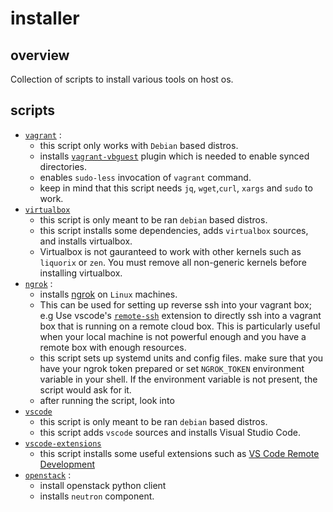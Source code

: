 # installer

## overview

Collection of scripts to install various tools on host os.

## scripts

- [`vagrant`](vagrant) :
  - this script only works with `Debian` based distros.
  - installs [`vagrant-vbguest`](https://github.com/dotless-de/vagrant-vbguest) plugin which is needed to enable synced directories.
  - enables `sudo-less` invocation of `vagrant` command.
  - keep in mind that this script needs `jq`, `wget`,`curl`, `xargs` and `sudo` to work.
- [`virtualbox`](virtualbox)
  - this script is only meant to be ran `debian` based distros.
  - this script installs some dependencies, adds `virtualbox` sources, and installs virtualbox.
  - Virtualbox is not gauranteed to work with other kernels such as `liquorix` or `zen`. You must remove all non-generic kernels before installing virtualbox.
- [`ngrok`](ngrok) :
  - installs [ngrok](https://ngrok.com/) on `Linux` machines.
  - This can be used for setting up reverse ssh into your vagrant box; e.g Use vscode's [`remote-ssh`](https://marketplace.visualstudio.com/items?itemName=ms-vscode-remote.remote-ssh) extension
    to directly ssh into a vagrant box that is running on a remote cloud box. This is particularly useful when your local machine is not powerful enough and you have a remote box with enough resources.
  - this script sets up systemd units and config files. make sure that you have your ngrok token prepared or set `NGROK_TOKEN` environment variable in your shell. If the environment variable is not present, the script would ask for it.
  - after running the script, look into 
- [`vscode`](vscode)
  - this script is only meant to be ran `debian` based distros.
  - this script adds `vscode` sources and installs Visual Studio Code.
- [`vscode-extensions`](vscode-extensions)
  - this script installs some useful extensions such as [VS Code Remote Development](https://code.visualstudio.com/docs/remote/remote-overview)
- [`openstack`](openstack) : 
  - install openstack python client
  - installs `neutron` component.
